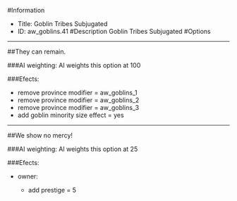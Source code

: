 #Information
 - Title: Goblin Tribes Subjugated
 - ID: aw_goblins.41
#Description
Goblin Tribes Subjugated
#Options

___
##They can remain.

###AI weighting:
AI weights this option at 100


###Efects:<ul><li>remove province modifier = aw_goblins_1</li><li>remove province modifier = aw_goblins_2</li><li>remove province modifier = aw_goblins_3</li><li>add goblin minority size effect = yes</li></ul>

___
##We show no mercy!

###AI weighting:
AI weights this option at 25


###Efects:<ul><li>owner:</li><ul><li>add prestige = 5</li></ul></ul>
